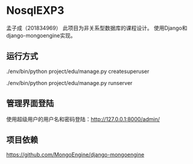 # NosqlEXP3

孟子成（201834969）
此项目为非关系型数据库的课程设计。
使用Django和django-mongoengine实现。

## 运行方式

./env/bin/python project/edu/manage.py createsuperuser

./env/bin/python project/edu/manage.py runserver

## 管理界面登陆

使用超级用户的用户名和密码登陆：http://127.0.0.1:8000/admin/

## 项目依赖

https://github.com/MongoEngine/django-mongoengine

